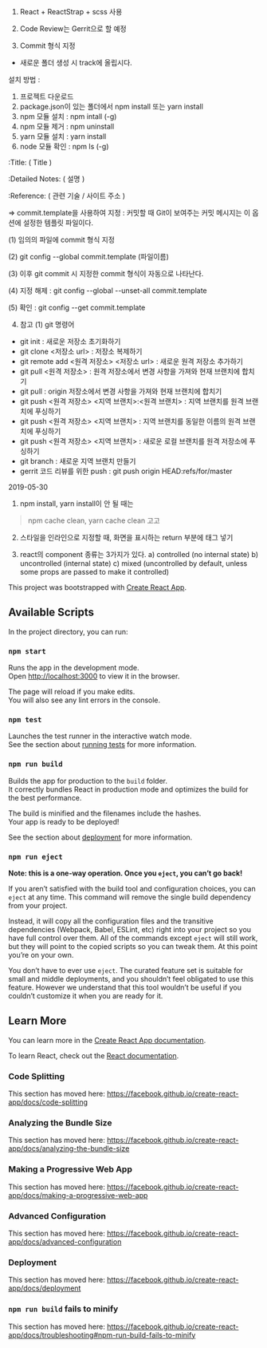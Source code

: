 ﻿1. React + ReactStrap + scss 사용

2. Code Review는 Gerrit으로 할 예정

3. Commit 형식 지정

* 새로운 폴더 생성 시 track에 올립시다.

설치 방법 :
1) 프로젝트 다운로드
2) package.json이 있는 폴더에서 npm install 또는 yarn install
3) npm 모듈 설치 : npm intall (-g)
4) npm 모듈 제거 : npm uninstall
5) yarn 모듈 설치 : yarn install
6) node 모듈 확인 : npm ls (-g)

:Title: ( Title )

:Detailed Notes: ( 설명 )

:Reference: ( 관련 기술 / 사이트 주소 )

=> commit.template을 사용하여 지정 : 커밋할 때 Git이 보여주는 커밋 메시지는 이 옵션에 설정한 템플릿 파일이다. 

(1) 임의의 파일에 commit 형식 지정

(2) git config --global commit.template (파일이름)

(3) 이후 git commit 시 지정한 commit 형식이 자동으로 나타난다.

(4) 지정 해제 :  git config --global --unset-all commit.template

(5) 확인 : git config --get commit.template


4. 참고
(1) git 명령어
- git init : 새로운 저장소 초기화하기
- git clone <저장소 url> : 저장소 복제하기
- git remote add <원격 저장소> <저장소 url> : 새로운 원격 저장소 추가하기
- git pull <원격 저장소> : 원격 저장소에서 변경 사항을 가져와 현재 브랜치에 합치기
- git pull : origin 저장소에서 변경 사항을 가져와 현재 브랜치에 합치기
- git push <원격 저장소> <지역 브랜치>:<원격 브랜치> : 지역 브랜치를 원격 브랜치에 푸싱하기
- git push <원격 저장소> <지역 브랜치> : 지역 브랜치를 동일한 이름의 원격 브랜치에 푸싱하기
- git push <원격 저장소> <지역 브랜치> : 새로운 로컬 브랜치를 원격 저장소에 푸싱하기
- git branch <branchname> : 새로운 지역 브랜치 만들기
- gerrit 코드 리뷰를 위한 push : git push origin HEAD:refs/for/master

2019-05-30
1) npm install, yarn install이 안 될 때는
> npm cache clean, yarn cache clean 고고

2) 스타일을 인라인으로 지정할 때, 화면을 표시하는 return 부분에 <style></style> 태그 넣기

3) react의 component 종류는 3가지가 있다.
    a) controlled (no internal state)
    b) uncontrolled (internal state)
    c) mixed (uncontrolled by default, unless some props are passed to make it controlled)

This project was bootstrapped with [Create React App](https://github.com/facebook/create-react-app).

## Available Scripts

In the project directory, you can run:

### `npm start`

Runs the app in the development mode.<br>
Open [http://localhost:3000](http://localhost:3000) to view it in the browser.

The page will reload if you make edits.<br>
You will also see any lint errors in the console.

### `npm test`

Launches the test runner in the interactive watch mode.<br>
See the section about [running tests](https://facebook.github.io/create-react-app/docs/running-tests) for more information.

### `npm run build`

Builds the app for production to the `build` folder.<br>
It correctly bundles React in production mode and optimizes the build for the best performance.

The build is minified and the filenames include the hashes.<br>
Your app is ready to be deployed!

See the section about [deployment](https://facebook.github.io/create-react-app/docs/deployment) for more information.

### `npm run eject`

**Note: this is a one-way operation. Once you `eject`, you can’t go back!**

If you aren’t satisfied with the build tool and configuration choices, you can `eject` at any time. This command will remove the single build dependency from your project.

Instead, it will copy all the configuration files and the transitive dependencies (Webpack, Babel, ESLint, etc) right into your project so you have full control over them. All of the commands except `eject` will still work, but they will point to the copied scripts so you can tweak them. At this point you’re on your own.

You don’t have to ever use `eject`. The curated feature set is suitable for small and middle deployments, and you shouldn’t feel obligated to use this feature. However we understand that this tool wouldn’t be useful if you couldn’t customize it when you are ready for it.

## Learn More

You can learn more in the [Create React App documentation](https://facebook.github.io/create-react-app/docs/getting-started).

To learn React, check out the [React documentation](https://reactjs.org/).

### Code Splitting

This section has moved here: https://facebook.github.io/create-react-app/docs/code-splitting

### Analyzing the Bundle Size

This section has moved here: https://facebook.github.io/create-react-app/docs/analyzing-the-bundle-size

### Making a Progressive Web App

This section has moved here: https://facebook.github.io/create-react-app/docs/making-a-progressive-web-app

### Advanced Configuration

This section has moved here: https://facebook.github.io/create-react-app/docs/advanced-configuration

### Deployment

This section has moved here: https://facebook.github.io/create-react-app/docs/deployment

### `npm run build` fails to minify

This section has moved here: https://facebook.github.io/create-react-app/docs/troubleshooting#npm-run-build-fails-to-minify
